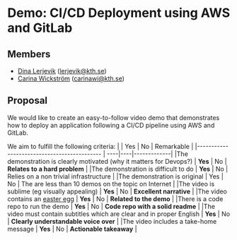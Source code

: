 # Demo: CI/CD Deployment using AWS and GitLab
 
## Members
- [Dina Lerjevik](https://github.com/dmariel) (lerjevik@kth.se)
- [Carina Wickström](https://github.com/carinawic) (carinawi@kth.se)
 
## Proposal
We would like to create an easy-to-follow video demo that demonstrates how to deploy an application following a CI/CD pipeline using AWS and GitLab.
 
We aim to fulfill the following criteria:
|                                             | Yes | No | Remarkable |
|-------------------------------------------- | ----|----|-------------|
|The demonstration is clearly motivated (why it matters for Devops?) | **Yes** | No | **Relates to a hard problem** |
|The demonstration is difficult to do | **Yes** | No | Relies on a non trivial infrastructure |
|The demonstration is original | Yes | No | The are less than 10 demos on the topic on Internet |
|The video is sublime (eg visually appealing) | **Yes** | No | **Excellent narrative** |
|The video contains an [easter egg](https://github.com/OrkoHunter/python-easter-eggs) | **Yes** | No | **Related to the demo** |
|There is a code repo to run the demo  | **Yes** | No | **Code repo with a solid readme** |
|The video must contain subtitles which are clear and in proper English | **Yes** | No | **Clearly understandable voice over** |
|The video includes a take-home message | **Yes** | No | **Actionable takeaway** |
